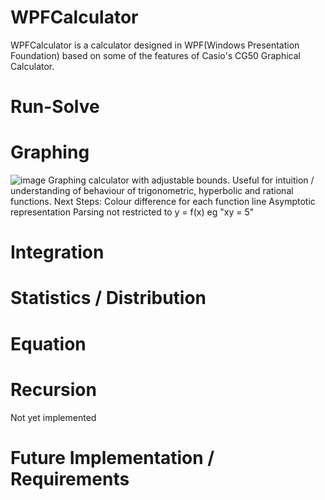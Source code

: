 # WPFCalculator
WPFCalculator is a calculator designed in WPF(Windows Presentation Foundation) based on some of the features of Casio's CG50 Graphical Calculator.

# Run-Solve

# Graphing
![image](https://github.com/dandertery/WPFCalculator/assets/110602627/60e582a9-5ab7-4771-b987-761f740f8869)
Graphing calculator with adjustable bounds. Useful for intuition / understanding of behaviour of trigonometric, hyperbolic and rational functions.
Next Steps:
  Colour difference for each function line
  Asymptotic representation
  Parsing not restricted to y = f(x) eg "xy = 5"
# Integration

# Statistics / Distribution

# Equation

# Recursion
Not yet implemented

# Future Implementation / Requirements
